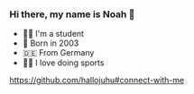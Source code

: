 ### Hi there, my name is Noah 👋

- 👨‍🎓 I'm a student
- 🎂 Born in 2003
- 🇩🇪 From Germany
- 🏋️‍♂️ I love doing sports

https://github.com/hallojuhu#connect-with-me
